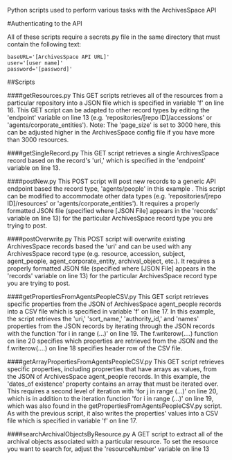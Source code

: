 Python scripts used to perform various tasks with the ArchivesSpace API

#Authenticating to the API

All of these scripts require a secrets.py file in the same directory that must contain the following text:

	baseURL='[ArchivesSpace API URL]'
	user='[user name]'
	password='[password]'

##Scripts

####getResources.py
This GET scripts retrieves all of the resources from a particular repository into a JSON file which is specified in variable 'f' on line 16. This GET script can be adapted to other record types by editing the 'endpoint' variable on line 13 (e.g. 'repositories/[repo ID]/accessions' or 'agents/corporate_entities'). Note: The 'page_size' is set to 3000 here, this can be adjusted higher in the ArchivesSpace config file if you have more than 3000 resources. 

####getSingleRecord.py
This GET script retrieves a single ArchivesSpace record based on the record's 'uri,' which is specified in the 'endpoint' variable on line 13.

####postNew.py
This POST script will post new records to a generic API endpoint based the record type, 'agents/people' in this example .  This script can be modified to accommodate other data types (e.g. 'repositories/[repo ID]/resources' or 'agents/corporate_entities'). It requires a properly formatted JSON file (specified where [JSON File] appears in the 'records' variable on line 13) for the particular ArchivesSpace record type you are trying to post.  

####postOverwrite.py
This POST script will overwrite existing ArchivesSpace records based the 'uri' and can be used with any ArchivesSpace record type (e.g. resource, accession, subject, agent_people, agent_corporate_entity, archival_object, etc.). It requires a properly formatted JSON file (specified where [JSON File] appears in the 'records' variable on line 13) for the particular ArchivesSpace record type you are trying to post. 

####getPropertiesFromAgentsPeopleCSV.py
This GET script retrieves specific properties from the JSON of ArchivesSpace agent_people records into a CSV file which is specified in variable 'f' on line 17.  In this example, the script retrieves the 'uri,' 'sort_name,' 'authority_id,' and 'names' properties from the JSON records by iterating through the JSON records with the function 'for i in range (...)' on line 19. The f.writerow(....) function on line 20 specifies which properties are retrieved from the JSON and the f.writerow(....) on line 18 specifies header row of the CSV file.  

####getArrayPropertiesFromAgentsPeopleCSV.py
This GET script retrieves specific properties, including proprerties that have arrays as values, from the JSON of ArchivesSpace agent_people records. In this example, the 'dates_of existence' property contains an array that must be iterated over. This requires a second level of iteration with 'for j in range (...)' on line 20, which is in addition to the iteration function 'for i in range (...)' on line 19, which was also found in the getPropertiesFromAgentsPeopleCSV.py script. As with the previous script, it also writes the properties' values into a CSV file which is specified in variable 'f' on line 17.

####searchArchivalObjectsByResource.py
A GET script to extract all of the archival objects associated with a particular resource. To set the resource you want to search for, adjust the 'resourceNumber' variable on line 13

